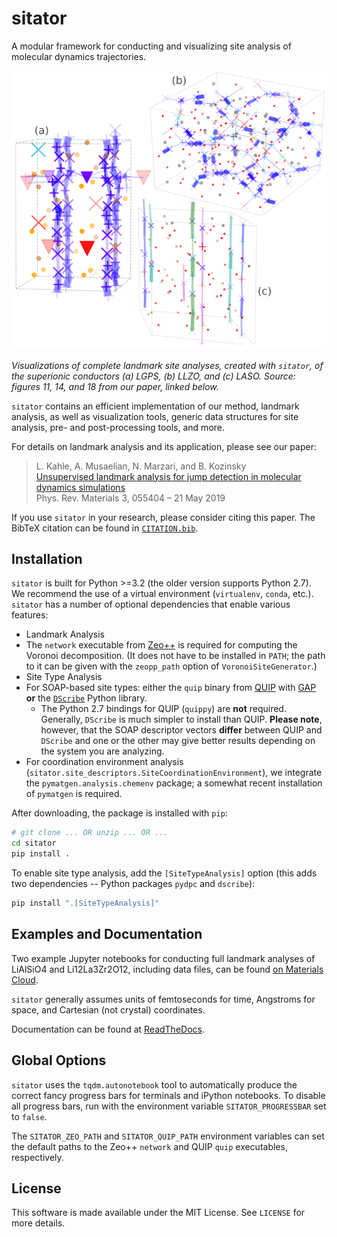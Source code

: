 # sitator

A modular framework for conducting and visualizing site analysis of molecular dynamics trajectories.

![](example.png)

<i> Visualizations of complete landmark site analyses, created with `sitator`, of the superionic conductors (a) LGPS, (b) LLZO, and (c) LASO. Source: figures 11, 14, and 18 from our paper, linked below. </i>


`sitator` contains an efficient implementation of our method, landmark analysis, as well as visualization tools, generic data structures for site analysis, pre- and post-processing tools, and more.

For details on landmark analysis and its application, please see our paper:

> L. Kahle, A. Musaelian, N. Marzari, and B. Kozinsky <br/>
> [Unsupervised landmark analysis for jump detection in molecular dynamics simulations](https://doi.org/10.1103/PhysRevMaterials.3.055404) <br/>
> Phys. Rev. Materials 3, 055404 – 21 May 2019

If you use `sitator` in your research, please consider citing this paper. The BibTeX citation can be found in [`CITATION.bib`](CITATION.bib).

## Installation

`sitator` is built for Python >=3.2 (the older version supports Python 2.7). We recommend the use of a virtual environment (`virtualenv`, `conda`, etc.). `sitator` has a number of optional dependencies that enable various features:

* Landmark Analysis
 * The `network` executable from [Zeo++](http://www.maciejharanczyk.info/Zeopp/examples.html) is required for computing the Voronoi decomposition. (It does not have to be installed in `PATH`; the path to it can be given with the `zeopp_path` option of `VoronoiSiteGenerator`.)
* Site Type Analysis
 * For SOAP-based site types: either the `quip` binary from [QUIP](https://libatoms.github.io/QUIP/) with [GAP](http://www.libatoms.org/gap/gap_download.html) **or** the [`DScribe`](https://singroup.github.io/dscribe/index.html) Python library.
    * The Python 2.7 bindings for QUIP (`quippy`) are **not** required. Generally, `DScribe` is much simpler to install than QUIP. **Please note**, however, that the SOAP descriptor vectors **differ** between QUIP and `DScribe` and one or the other may give better results depending on the system you are analyzing.
 * For coordination environment analysis (`sitator.site_descriptors.SiteCoordinationEnvironment`), we integrate the `pymatgen.analysis.chemenv` package; a somewhat recent installation of `pymatgen` is required.

After downloading, the package is installed with `pip`:

```bash
# git clone ... OR unzip ... OR ...
cd sitator
pip install .
```

To enable site type analysis, add the `[SiteTypeAnalysis]` option (this adds two dependencies -- Python packages `pydpc` and `dscribe`):

```bash
pip install ".[SiteTypeAnalysis]"
```

## Examples and Documentation

Two example Jupyter notebooks for conducting full landmark analyses of LiAlSiO4 and Li12La3Zr2O12, including data files, can be found [on Materials Cloud](https://archive.materialscloud.org/2019.0008/).

`sitator` generally assumes units of femtoseconds for time, Angstroms for space,
and Cartesian (not crystal) coordinates.

Documentation can be found at [ReadTheDocs](https://sitator.readthedocs.io/en/py3/).

## Global Options

`sitator` uses the `tqdm.autonotebook` tool to automatically produce the correct fancy progress bars for terminals and iPython notebooks. To disable all progress bars, run with the environment variable `SITATOR_PROGRESSBAR` set to `false`.

The `SITATOR_ZEO_PATH` and `SITATOR_QUIP_PATH` environment variables can set the default paths to the Zeo++ `network` and QUIP `quip` executables, respectively.

## License

This software is made available under the MIT License. See `LICENSE` for more details.
